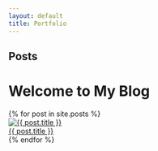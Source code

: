 ```yaml
---
layout: default
title: Portfolio
---
```

## Posts

<div class="home">
  <h1>Welcome to My Blog</h1>
  <div class="post-grid">
    {% for post in site.posts %}
      <div class="post-box">
        <a href="{{ post.url }}">
          <img src="{{ post.thumbnail }}" alt="{{ post.title }}">
          <div class="post-title">{{ post.title }}</div>
        </a>
      </div>
    {% endfor %}
  </div>
</div>
